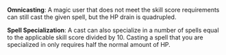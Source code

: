 **Omnicasting**:
A magic user that does not meet the skill score requirements
can still cast the given spell, but the HP drain is quadrupled.

**Spell Specialization**:
A cast can also specialize in a number of spells equal to the applicable skill score divided by 10.
Casting a spell that you are specialized in only requires half the normal amount of HP.
